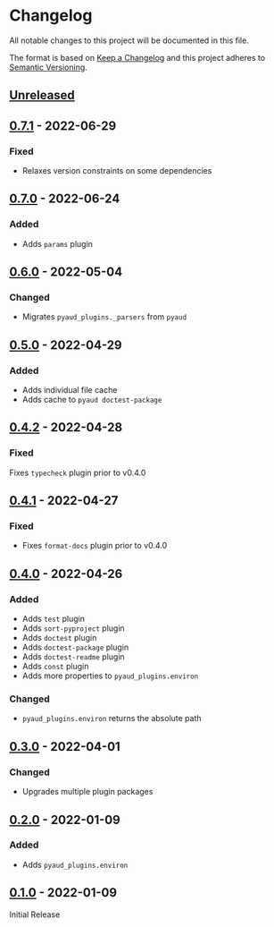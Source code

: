 Changelog
=========
All notable changes to this project will be documented in this file.

The format is based on [Keep a Changelog](http://keepachangelog.com/en/1.0.0/)
and this project adheres to [Semantic Versioning](http://semver.org/spec/v2.0.0.html).

[Unreleased](https://github.com/jshwi/pyaud-plugins/compare/v0.7.1...HEAD)
------------------------------------------------------------------------

[0.7.1](https://github.com/jshwi/pyaud-plugins/releases/tag/v0.7.1) - 2022-06-29
------------------------------------------------------------------------
### Fixed
- Relaxes version constraints on some dependencies

[0.7.0](https://github.com/jshwi/pyaud-plugins/releases/tag/v0.7.0) - 2022-06-24
------------------------------------------------------------------------
### Added
- Adds `params` plugin

[0.6.0](https://github.com/jshwi/pyaud-plugins/releases/tag/v0.6.0) - 2022-05-04
------------------------------------------------------------------------
### Changed
- Migrates `pyaud_plugins._parsers` from `pyaud`

[0.5.0](https://github.com/jshwi/pyaud-plugins/releases/tag/v0.5.0) - 2022-04-29
------------------------------------------------------------------------
### Added
- Adds individual file cache
- Adds cache to `pyaud doctest-package`

[0.4.2](https://github.com/jshwi/pyaud-plugins/releases/tag/v0.4.2) - 2022-04-28
------------------------------------------------------------------------
### Fixed
Fixes `typecheck` plugin prior to v0.4.0

[0.4.1](https://github.com/jshwi/pyaud-plugins/releases/tag/v0.4.1) - 2022-04-27
------------------------------------------------------------------------
### Fixed
- Fixes `format-docs` plugin prior to v0.4.0

[0.4.0](https://github.com/jshwi/pyaud-plugins/releases/tag/v0.4.0) - 2022-04-26
------------------------------------------------------------------------
### Added
- Adds `test` plugin
- Adds `sort-pyproject` plugin
- Adds `doctest` plugin
- Adds `doctest-package` plugin
- Adds `doctest-readme` plugin
- Adds `const` plugin
- Adds more properties to `pyaud_plugins.environ`

### Changed
- `pyaud_plugins.environ` returns the absolute path

[0.3.0](https://github.com/jshwi/pyaud-plugins/releases/tag/v0.3.0) - 2022-04-01
------------------------------------------------------------------------
### Changed
- Upgrades multiple plugin packages

[0.2.0](https://github.com/jshwi/pyaud-plugins/releases/tag/v0.2.0) - 2022-01-09
------------------------------------------------------------------------
### Added
- Adds `pyaud_plugins.environ`

[0.1.0](https://github.com/jshwi/pyaud-plugins/releases/tag/v0.1.0) - 2022-01-09
------------------------------------------------------------------------
Initial Release
